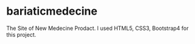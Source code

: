 # bariaticmedecine
The Site of New Medecine Prodact.
I used HTML5, CSS3, Bootstrap4 for this project.
